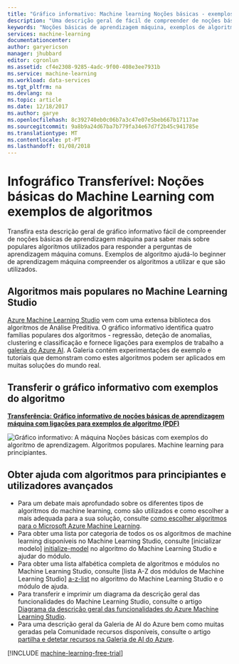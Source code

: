 ```yaml
---
title: "Gráfico informativo: Machine learning Noções básicas - exemplos de algoritmo | Microsoft Docs"
description: "Uma descrição geral de fácil de compreender de noções básicas do machine learning inclui exemplos de algoritmo. O gráfico informativo transferível abrange a maioria do machine learning perguntas."
keywords: "Noções básicas de aprendizagem máquina, exemplos de algoritmo, machine learning para principiantes, perguntas sobre o machine learning, algoritmos populares, gráfico informativo do algoritmo"
services: machine-learning
documentationcenter: 
author: garyericson
manager: jhubbard
editor: cgronlun
ms.assetid: cf4e2308-9285-4adc-9f00-408e3ee7931b
ms.service: machine-learning
ms.workload: data-services
ms.tgt_pltfrm: na
ms.devlang: na
ms.topic: article
ms.date: 12/18/2017
ms.author: garye
ms.openlocfilehash: 8c392740eb0c06b7a3c47e07e5beb667b17117ae
ms.sourcegitcommit: 9a8b9a24d67ba7b779fa34e67d7f2b45c941785e
ms.translationtype: MT
ms.contentlocale: pt-PT
ms.lasthandoff: 01/08/2018
---
```

# <a name="downloadable-infographic-machine-learning-basics-with-algorithm-examples"></a>Infográfico Transferível: Noções básicas do Machine Learning com exemplos de algoritmos
Transfira esta descrição geral de gráfico informativo fácil de compreender de noções básicas de aprendizagem máquina para saber mais sobre populares algoritmos utilizados para responder a perguntas de aprendizagem máquina comuns. Exemplos de algoritmo ajudá-lo beginner de aprendizagem máquina compreender os algoritmos a utilizar e que são utilizados.

## <a name="popular-algorithms-in-machine-learning-studio"></a>Algoritmos mais populares no Machine Learning Studio
[Azure Machine Learning Studio](https://studio.azureml.net/) vem com uma extensa biblioteca dos algoritmos de Análise Preditiva. O gráfico informativo identifica quatro famílias populares dos algoritmos - regressão, deteção de anomalias, clustering e classificação e fornece ligações para exemplos de trabalho a [galeria do Azure AI](https://gallery.cortanaintelligence.com/). A Galeria contém experimentações de exemplo e tutoriais que demonstram como estes algoritmos podem ser aplicados em muitas soluções do mundo real.

## <a name="download-the-infographic-with-algorithm-examples"></a>Transferir o gráfico informativo com exemplos do algoritmo
**[Transferência: Gráfico informativo de noções básicas de aprendizagem máquina com ligações para exemplos de algoritmo (PDF)](http://download.microsoft.com/download/0/5/A/05AE6B94-E688-403E-90A5-6035DBE9EEC5/machine-learning-basics-infographic-with-algorithm-examples.pdf)**

![Gráfico informativo: A máquina Noções básicas com exemplos do algoritmo de aprendizagem. Algoritmos populares. Machine learning para principiantes.](./media/basics-infographic-with-algorithm-examples/machine-learning-basics-infographic-with-algorithm-examples.png)

## <a name="more-help-with-algorithms-for-beginners-and-advanced-users"></a>Obter ajuda com algoritmos para principiantes e utilizadores avançados
* Para um debate mais aprofundado sobre os diferentes tipos de algoritmos do machine learning, como são utilizados e como escolher a mais adequada para a sua solução, consulte [como escolher algoritmos para o Microsoft Azure Machine Learning](algorithm-choice.md).
* Para obter uma lista por categoria de todos os os algoritmos de machine learning disponíveis no Machine Learning Studio, consulte [inicializar modelo] [ initialize-model] no algoritmo do Machine Learning Studio e ajudar do módulo.
* Para obter uma lista alfabética completa de algoritmos e módulos no Machine Learning Studio, consulte [lista A-Z dos módulos de Machine Learning Studio] [ a-z-list] no algoritmo do Machine Learning Studio e o módulo de ajuda.
* Para transferir e imprimir um diagrama da descrição geral das funcionalidades do Machine Learning Studio, consulte o artigo [Diagrama da descrição geral das funcionalidades do Azure Machine Learning Studio](studio-overview-diagram.md).
* Para uma descrição geral da Galeria de AI do Azure bem como muitas geradas pela Comunidade recursos disponíveis, consulte o artigo [partilha e detetar recursos na Galeria de AI do Azure](gallery-how-to-use-contribute-publish.md).

[!INCLUDE [machine-learning-free-trial](../../../includes/machine-learning-free-trial.md)]

<!-- Module References -->
[a-z-list]: https://msdn.microsoft.com/library/azure/dn906033.aspx
[initialize-model]: https://msdn.microsoft.com/library/azure/0c67013c-bfbc-428b-87f3-f552d8dd41f6/
[k-means-clustering]: https://msdn.microsoft.com/library/azure/5049a09b-bd90-4c4e-9b46-7c87e3a36810/
[one-vs-all-multiclass]: https://msdn.microsoft.com/library/azure/7191efae-b4b1-4d03-a6f8-7205f87be664/
